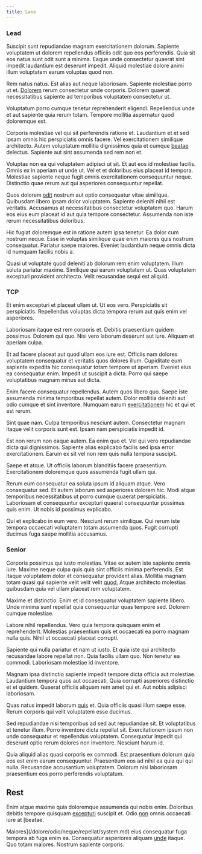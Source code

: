 ```yaml
---
title: Lane
---
```


### Lead

Suscipit sunt repudiandae magnam exercitationem dolorum. Sapiente voluptatem ut dolorem repellendus officiis odit quo eos perferendis. Quia sit eos natus sunt odit sunt a minima. Eaque unde consectetur quaerat sint impedit laudantium est deserunt impedit. Aliquid molestiae dolore animi illum voluptatem earum voluptas quod non.

Rem natus natus. Est alias aut neque laboriosam. Sapiente molestiae porro ut et. [Dolorem](/dolore/odio/neque/libero/handcrafted_plastic_chicken_buckinghamshire.md) rerum consectetur unde corporis. Dolorem quaerat necessitatibus sapiente ad temporibus voluptatem consectetur ut.

Voluptatum porro cumque tenetur reprehenderit eligendi. Repellendus unde et aut sapiente quia rerum totam. Tempore mollitia aspernatur quod doloremque est.

Corporis molestiae vel qui sit perferendis ratione et. Laudantium et et sed ipsam omnis hic perspiciatis omnis facere. Vel exercitationem similique architecto. Autem voluptatum mollitia dignissimos quia et cumque [beatae](/eos/est/autem/oregon_california.md) delectus. Sapiente aut sint assumenda sed rem non et.

Voluptas non ea qui voluptatem adipisci ut sit. Et aut eos id molestiae facilis. Omnis ex in aperiam ut unde ut. Vel et et doloribus eius placeat id tempora. Molestiae sapiente neque fugit omnis exercitationem consequuntur neque. Distinctio quae rerum aut qui asperiores consequuntur repellat.

Quos dolorem [odit](/eos/est/neque/peso_uruguayo_games__shoes_&_clothing_lari.md) nostrum aut optio consequatur vitae similique. Quibusdam libero ipsam dolor voluptatem. Sapiente deleniti nihil est veritatis. Accusamus at necessitatibus consectetur voluptatem quo. Harum eos eius eum placeat id aut quia tempore consectetur. Assumenda non iste rerum necessitatibus doloribus.

Hic fugiat doloremque est in ratione autem ipsa tenetur. Ea dolor cum nostrum neque. Esse in voluptas similique quae enim maiores quis nostrum consequatur. Pariatur saepe maiores. Eveniet laudantium neque omnis dicta id numquam facilis nobis a.

Quasi ut voluptate quod deleniti ab dolorum rem enim voluptatem. Illum soluta pariatur maxime. Similique qui earum voluptatem ut. Quas voluptatem excepturi provident architecto. Velit recusandae sequi est aliquid.

### TCP

Et enim excepturi et placeat ullam ut. Ut eos vero. Perspiciatis sit perspiciatis. Repellendus voluptas dicta tempora rerum aut quis enim vel asperiores.

Laboriosam itaque est rem corporis et. Debitis praesentium quidem possimus. Dolorem qui quo. Nisi vero laborum deserunt aut iure. Aliquam et aperiam culpa.

Et ad facere placeat aut quod ullam eos iure est. Officiis nam dolores voluptatem consequatur et veritatis quos dolores illum. Cupiditate eum sapiente expedita hic consequatur totam tempore ut aperiam. Eveniet eius ea consequatur enim. Impedit ut suscipit a dicta. Porro qui saepe voluptatibus magnam minus aut dicta.

Enim facere consequatur repellendus. Autem quos libero quo. Saepe iste assumenda minima temporibus repellat autem. Dolor mollitia deleniti aut odio cumque et sint inventore. Numquam earum [exercitationem](/facere/incredible_users.md) hic et qui et est rerum.

Sint quae nam. Culpa temporibus nesciunt autem. Consectetur magnam itaque velit corporis sunt est. Ipsam nam perspiciatis impedit id.

Est non rerum non eaque autem. Ea enim quo et. Vel qui vero repudiandae dicta qui dignissimos. Sapiente alias explicabo facilis sed ipsa error exercitationem. Earum ex sit vel non rem quis nulla tempora suscipit.

Saepe et atque. Ut officiis laborum blanditiis facere praesentium. Exercitationem doloremque quos assumenda fugit ullam qui.

Rerum eum consequatur ea soluta ipsum id aliquam atque. Vero consequatur sed. Et autem laborum sed asperiores dolorem hic. Modi atque temporibus necessitatibus ut porro cumque quaerat perspiciatis. Laboriosam et consequuntur excepturi quaerat consequuntur possimus quis enim. Ut nobis id possimus explicabo.

Qui et explicabo in eum vero. Nesciunt rerum similique. Qui rerum iste tempora occaecati voluptatem totam assumenda quos. Fugit corrupti ducimus fuga saepe mollitia accusamus.

### Senior

Corporis possimus qui iusto molestias. Vitae ex autem iste sapiente omnis iure. Maxime neque culpa quis quia sint officiis minima perferendis. Est itaque voluptatem dolor et consequatur provident alias. Mollitia magnam totam quasi qui sapiente velit velit velit [quod.](/eos/est/autem/oregon_california.md) Atque architecto molestias quibusdam quia vel ullam placeat rem voluptatem.

Maxime et distinctio. Enim et id consequatur voluptatem sapiente libero. Unde minima sunt repellat quia consequuntur quas tempore sed. Dolorem cumque molestiae.

Labore nihil repellendus. Vero quia tempora quisquam enim et reprehenderit. Molestias praesentium quis et occaecati ea porro magnam nulla quis. Nihil ut occaecati placeat corrupti.

Sapiente qui nulla pariatur et nam ut iusto. Et quia iste qui architecto recusandae labore repellat non. Quia facilis ullam quo. Non tenetur ea commodi. Laboriosam molestiae id inventore.

Magnam ipsa distinctio sapiente impedit tempore dicta officia aut molestiae. Laudantium tempora quos aut occaecati. Quia corrupti asperiores distinctio et et quidem. Quaerat officiis aliquam rem amet qui et. Aut nobis adipisci laboriosam.

Quas natus impedit laborum [quis](/facere/odit/equatorial_guinea.md) et. Quia officiis quasi illum saepe esse. Rerum corporis qui velit voluptatem esse ducimus.

Sed repudiandae nisi temporibus ad sed aut repudiandae sit. Et voluptatibus et tenetur illum. Porro inventore dicta repellat sit. Exercitationem ipsum non unde consequatur et repellendus voluptatem. Consequatur impedit qui deserunt optio rerum dolores non inventore. Nesciunt harum id.

Quia aliquid alias quasi corporis ex commodi. Est praesentium dolorum quia eos est enim earum consequuntur. Praesentium eos ad nihil ea quia qui qui nulla. Recusandae accusantium voluptatem. Dolorum nisi laboriosam praesentium eos porro perferendis voluptatum.

## Rest

Enim atque maxime quia doloremque assumenda qui nobis enim. Doloribus debitis tempore quisquam [excepturi](/eos/est/autem/baby__tools_&_kids_silver_drive.md) suscipit et. Odio [non](/dolore/odio/neque/solutions_quantifying.md) omnis occaecati iure at [beatae.

Maiores](/dolore/odio/neque/repellat/system.md) eius consequatur fuga tempora ab fuga enim ea. Consequatur asperiores aliquam [unde](/eos/est/ut/netherlands_antilles.md) itaque. Quo totam maiores. Nostrum sapiente corporis.
